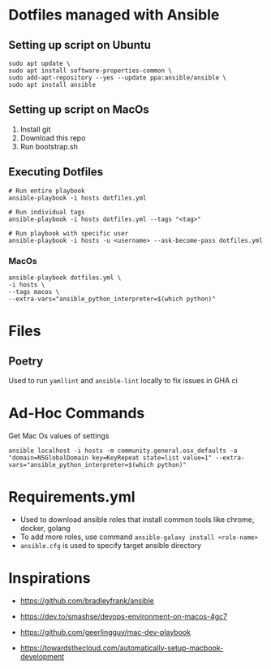 # Dotfiles managed with Ansible

## Setting up script on Ubuntu

```
sudo apt update \
sudo apt install software-properties-common \
sudo add-apt-repository --yes --update ppa:ansible/ansible \
sudo apt install ansible
```

## Setting up script on MacOs

1. Install git
2. Download this repo
3. Run bootstrap.sh
<!-- 4.a  Update .zshrc file with
```
echo 'eval "$(pyenv init --path)"' >> ~/.zprofile

echo 'eval "$(pyenv init -)"' >> ~/.zshrc
```
5. Install python 3.9.8 `pyenv install 3.9.8`
6. Set python 3.9.8 as default `pyenv global 3.9.8`
7. Install poetry `pip install poetry`
8. Init poetry `poetry install` -->


## Executing Dotfiles

```
# Run entire playbook
ansible-playbook -i hosts dotfiles.yml

# Run individual tags
ansible-playbook -i hosts dotfiles.yml --tags "<tag>"

# Run playbook with specific user
ansible-playbook -i hosts -u <username> --ask-become-pass dotfiles.yml
```

### MacOs

```
ansible-playbook dotfiles.yml \
-i hosts \
--tags macos \
--extra-vars="ansible_python_interpreter=$(which python)"
```


# Files

## Poetry
Used to run `yamllint` and `ansible-lint` locally to fix issues in GHA ci

# Ad-Hoc Commands
Get Mac Os values of settings
```
ansible localhost -i hosts -m community.general.osx_defaults -a "domain=NSGlobalDomain key=KeyRepeat state=list value=1" --extra-vars="ansible_python_interpreter=$(which python)"
```

# Requirements.yml
* Used to download ansible roles that install common tools like chrome, docker, golang
* To add more roles, use command `ansible-galaxy install <role-name>`
* `ansible.cfg` is used to specify target ansible directory


# Inspirations

* https://github.com/bradleyfrank/ansible

* https://dev.to/smashse/devops-environment-on-macos-4gc7
* https://github.com/geerlingguy/mac-dev-playbook
* https://towardsthecloud.com/automatically-setup-macbook-development
